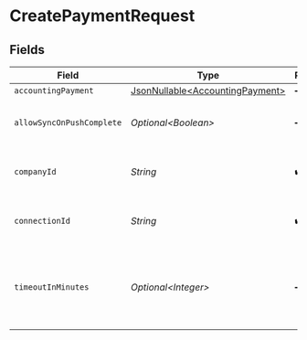 # CreatePaymentRequest


## Fields

| Field                                                                        | Type                                                                         | Required                                                                     | Description                                                                  | Example                                                                      |
| ---------------------------------------------------------------------------- | ---------------------------------------------------------------------------- | ---------------------------------------------------------------------------- | ---------------------------------------------------------------------------- | ---------------------------------------------------------------------------- |
| `accountingPayment`                                                          | [JsonNullable\<AccountingPayment>](../../models/shared/AccountingPayment.md) | :heavy_minus_sign:                                                           | N/A                                                                          |                                                                              |
| `allowSyncOnPushComplete`                                                    | *Optional\<Boolean>*                                                         | :heavy_minus_sign:                                                           | Allow a sync upon push completion.                                           |                                                                              |
| `companyId`                                                                  | *String*                                                                     | :heavy_check_mark:                                                           | Unique identifier for a company.                                             | 8a210b68-6988-11ed-a1eb-0242ac120002                                         |
| `connectionId`                                                               | *String*                                                                     | :heavy_check_mark:                                                           | Unique identifier for a connection.                                          | 2e9d2c44-f675-40ba-8049-353bfcb5e171                                         |
| `timeoutInMinutes`                                                           | *Optional\<Integer>*                                                         | :heavy_minus_sign:                                                           | Time limit for the push operation to complete before it is timed out.        |                                                                              |